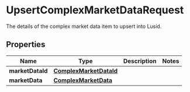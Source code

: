 

# UpsertComplexMarketDataRequest

The details of the complex market data item to upsert into Lusid.

## Properties

| Name | Type | Description | Notes |
|------------ | ------------- | ------------- | -------------|
|**marketDataId** | [**ComplexMarketDataId**](ComplexMarketDataId.md) |  |  |
|**marketData** | [**ComplexMarketData**](ComplexMarketData.md) |  |  |



